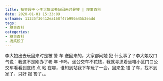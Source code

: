 ```yaml
---
title: 搞笑段子->李大娘出去玩回来时是被 | 糗事百科
date: 2020-01-01 15:33:09
urlname: 11335f30412ea168f47b990a45b2eadd
tags: 
- 糗事百科
categories:
- 糗事百科
- 搞笑段子
---
```

李大娘出去玩回来时是被 警 车 送回来的，大家都问她 犯 什么事了？李大娘叹口气说：我这不是刚办了老 年 卡吗，坐公交车不花钱，我就寻思着坐咱小区门口公交车看看到底终 点 站 在哪，谁知到站我下车玩了一会，回来坐 错 了车，找不到家了，只好 报 警了。。



